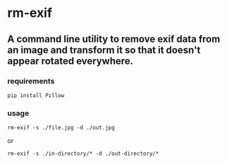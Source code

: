 # rm-exif


## A command line utility to remove exif data from an image and transform it so that it doesn't appear rotated everywhere.

### requirements
```
pip install Pillow
```

### usage
``` 
rm-exif -s ./file.jpg -d ./out.jpg
```
or
```
rm-exif -s ./in-directory/* -d ./out-directory/*
```
